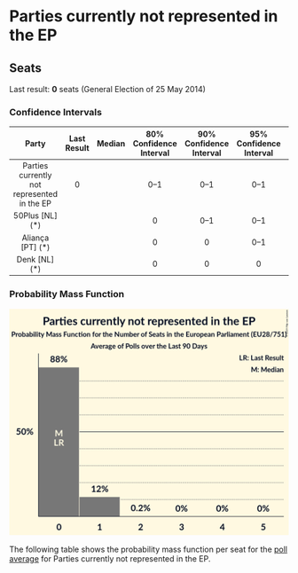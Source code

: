 # Parties currently not represented in the EP

## Seats

Last result: **0** seats (General Election of 25 May 2014)

### Confidence Intervals

| Party | Last Result | Median | 80% Confidence Interval | 90% Confidence Interval | 95% Confidence Interval | 99% Confidence Interval |
|:-----:|:-----------:|:------:|:-----------------------:|:-----------------------:|:-----------------------:|:-----------------------:|
| Parties currently not represented in the EP | 0 |  | 0–1 | 0–1 | 0–1 | 0–1 |
| 50Plus [NL] (*) | |  | 0 | 0–1 | 0–1 | 0–1 |
| Aliança [PT] (*) | |  | 0 | 0 | 0–1 | 0–1 |
| Denk [NL] (*) | |  | 0 | 0 | 0 | 0 |

### Probability Mass Function

![Graph with seats probability mass function not yet produced](average-2019-07-31-seats-pmf-partiescurrentlynotrepresentedintheep.png "Seats Probability Mass Function")

The following table shows the probability mass function per seat for the [poll average](average-2019-07-31.html) for Parties currently not represented in the EP.

